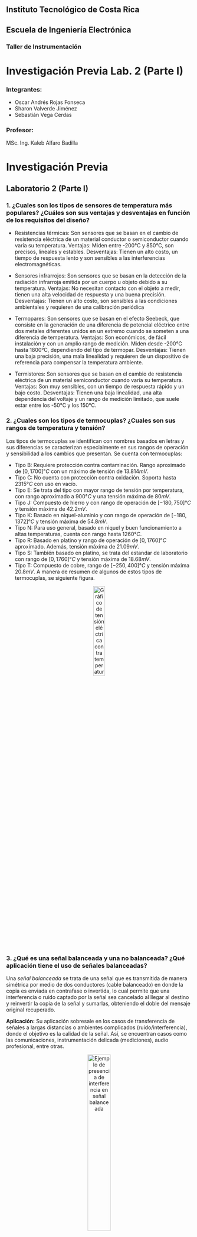 ## Instituto Tecnológico de Costa Rica

## Escuela de Ingeniería Electrónica
### Taller de Instrumentación

# Investigación Previa Lab. 2 (Parte I)

### Integrantes:
- Oscar Andrés Rojas Fonseca
- Sharon Valverde Jiménez
- Sebastián Vega Cerdas 

### Profesor:
MSc. Ing. Kaleb Alfaro Badilla


# Investigación Previa
## Laboratorio 2 (Parte I)

### 1. ¿Cuales son los tipos de sensores de temperatura más populares? ¿Cuáles son sus ventajas y desventajas en función de los requisitos del diseño?

- Resistencias térmicas: Son sensores que se basan en el cambio de resistencia eléctrica de un material conductor o semiconductor cuando varía su temperatura.
        Ventajas: Miden entre -200°C y 850°C, son precisos, lineales y estables.
        Desventajas: Tienen un alto costo, un tiempo de respuesta lento y son sensibles a las interferencias electromagnéticas.

- Sensores infrarrojos: Son sensores que se basan en la detección de la radiación infrarroja emitida por un cuerpo u objeto debido a su temperatura.
        Ventajas: No necesitan contacto con el objeto a medir, tienen una alta velocidad de respuesta y una buena precisión.
        Desventajas: Tienen un alto costo, son sensibles a las condiciones ambientales y requieren de una calibración periódica

- Termopares: Son sensores que se basan en el efecto Seebeck, que consiste en la generación de una diferencia de potencial eléctrico entre dos metales diferentes unidos en un extremo cuando se someten a una diferencia de temperatura.
        Ventajas: Son económicos, de fácil instalación y con un amplio rango de medición. Miden desde -200°C hasta 1800°C, dependiendo del tipo de termopar.
        Desventajas: Tienen una baja precisión, una mala linealidad y requieren de un dispositivo de referencia para compensar la temperatura ambiente.

- Termistores: Son sensores que se basan en el cambio de resistencia eléctrica de un material semiconductor cuando varía su temperatura.
        Ventajas: Son muy sensibles, con un tiempo de respuesta rápido y un bajo costo.
        Desventajas: Tienen una baja linealidad, una alta dependencia del voltaje y un rango de medición limitado, que suele estar entre los -50°C y los 150°C.

### 2. ¿Cuales son los tipos de termocuplas? ¿Cuales son sus rangos de temperatura y tensión?

Los tipos de termocuplas se identifican con nombres basados en letras y sus diferencias se caracterizan especialmente en sus rangos de operación y sensibilidad a los cambios que presentan.
Se cuenta con termocuplas:
- Tipo B: Requiere protección contra contaminación. Rango aproximado de $[0,1700] °C$ con un máximo de tensión de $13.814 mV$. 
- Tipo C: No cuenta con protección contra oxidación. Soporta hasta $2315 °C$ con uso en vacío.
- Tipo E: Se trata del tipo con mayor rango de tensión por temperatura, con rango aproximado a $900 °C$ y una tensión máxima de $80 mV$.
- Tipo J: Compuesto de hierro y con rango de operación de $[-180,750] °C$ y tensión máxima de $42.2 mV$.
- Tipo K: Basado en niquel-aluminio y con rango de operación de $[-180,1372] °C$ y tensión máxima de $54.8 mV$. 
- Tipo N: Para uso general, basado en niquel y buen funcionamiento a altas temperaturas, cuenta con rango hasta $1260 °C$.
- Tipo R: Basado en platino y rango de operación de $[0,1760] °C$ aproximado. Además, tensión máxima de $21.09 mV$.
- Tipo S: También basado en platino, se trata del estandar de laboratorio con rango de $[0,1760] °C$ y tensión máxima de $18.68 mV$.
- Tipo T: Compuesto de cobre, rango de $[-250,400] °C$ y tensión máxima $20.8 mV$.
A manera de resumen de algunos de estos tipos de termocuplas, se siguiente figura.
<p align="center">
<img src="/images/termocupla.PNG" alt="Gráfico de tensión eléctrica contra temperatura de termocuplas" style="width:25%;" />
</p>

### 3. ¿Qué es una señal balanceada y una no balanceada? ¿Qué aplicación tiene el uso de señales balanceadas?

Una *señal balanceada* se trata de una señal que es transmitida de manera simétrica por medio de dos conductores (cable balanceado) en donde la copia es enviada en contrafase o invertida, lo cual permite que una interferencia o ruido captado por la señal sea cancelado al llegar al destino y reinvertir la copia de la señal y sumarlas, obteniendo el doble del mensaje original recuperado.

**Aplicación:** Su aplicación sobresale en los casos de transferencia de señales a largas distancias o ambientes complicados (ruido/interferencia), donde el objetivo es la calidad de la señal. Así, se encuentran casos como las comunicaciones, instrumentación delicada (mediciones), audio profesional, entre otras.
<p align="center">
<img src="/images/senal_balanceada.png" alt="Ejemplo de presencia de interferencia en señal balanceada" style="width:35%;" />
</p>
Una *señal no balanceada* se trata de una mensaje enviado de manera más simple, ya que solo se cuenta con un medio vivo y referencia (tierra), de manera que dicho conductor de referencia protege con mallado la línea con el mensaje. Dichas señales suelen verse en conexiones de instrumentos musicales o equipos de buen desempeño.

### 4. ¿Qué es el aislamiento eléctrico entre dos tierras? ¿En los diseños electrónicos que ventajas tiene el aislamiento entre señales?

RESPUESTA

### 5. Investigue diseños electrónicos para aislar eléctricamente señales DC o de baja frecuencia (<100Hz).

RESPUESTA

### 6. Investigue diseños de amplificadores con ganancia programable.

Un amplificador operacional en configuracion de no inversor sirve para poder amplificar la señal con una ganancia que se ajusta con las resistencias en el circuito a elegir. Se puede ver en la siguiente foto como la resistencia conectada a la salida y a la terminal negativa del amplificador es la resistencia $R_f$, y la resistencia conectada a la entrada negativa y a tierra es la resistencia $R_i$. 
<p align="center">
<img src="/images/AmplificadorNoInversor.png" alt="Amplificador Operacional en modo No Inversor" style="width:35%;" />
</p>
Con esta notacion se puede decir que la ganancia de salida es la siguiente:

$$A_v = \frac{V_o}{V_{in}} = \frac{R_i+R_f}{R_i}$$

o se puede ver como la tension de salida esta dada por la siguiente formula:

$$V_o=V_{in}(\frac{R_i+R_f}{R_i})$$

### 7. Investigue como se mide el rechazo de modo común para una señal diferencial, y el rechazo de crosstalk entre dos canales.

Para medir el **CMR** o **CMRR** de una señal diferencial primero se debe medir la ganancia diferencial ($A_d$) de manera que se logre apreciar la diferencia entre los das dos entradas al dispositivo.

Luego se tiene la ganancia de modo común ($A_c$), la cual afecta directamente a las tensiones continuas que se encuentren en la entrada del dispositivo. Así, se calcula el valor del CMRR en decibeles con la siguiente fórmula:

$$CMRR = 20\cdot log \left(\frac{A_d}{A_c}\right)$$

Para realizar estas mediciones se puede utilizar el método de resistencias de precisión, como se observa en la figura, donde se aplica una señal a las entradas y se mide su diferencia con la salida, en este punto una variación del $0.1\%$ corresponde en CMR a aproximadamente $66$ $dB$.
<p align="center">
  <img src="/images/CMRR_resistencias.PNG" alt="Circuito de medición para CMRR con resistencias de presición" style="width:30%;" />
</p>


Otro método se realiza al aplicarle diferentes tensiones conmutadas a un circuito un mayor cantidad de componentes, entre esos un amplificador extra que este bien definido en sus características, entre las cuales se encuentra una alta ganancia. Ejemplo en la figura siguiente.
<p align="center">
<img src="/images/CMRR_conmutadas.PNG" alt="Circuito de medición para CMRR con conmutación de fuentes" style="width:35%;" />
</p>
La medición del **rechazo de crosstalk** se mide al obtener la relación señal a crosstalk, donde la señal se mide de manera directa, pero el crosstalk se mide al aplicar un tono a una entrada y medir la salida del otro canal, permitiendo observar el crosstalk resultante. En la siguiente ilustración se muestra un diagrama de ejemplo con capacitores modelando el crosstalk.
<p align="center">
<img src="/images/crosstalk.PNG" alt="Circuito de medición para crosstalk" style="width:35%;" />
</p>
De esta manera, se aplica la fórmula de relación señal a crosstalk en decibeles:

$$SCT = 10\cdot log \left(\frac{P_{señal}}{P_{crosstalk}}\right)$$


## Referencias
- a
- a
- a
- a
- Problema 2
- https://www.emb.cl/electroindustria/articulo.mvc?xid=1502&ni=termocuplas-fundamentos-y-recomendaciones
- https://catedra.ing.unlp.edu.ar/electrotecnia/cys//DI/termocuplas.pdf
- https://www.watlow.com/resources-and-support/engineering-tools/reference-data/thermocouple-types
- Problema 3
- http://telcoavi.es/blog/senal-balanceada-vs-senal-no-balanceada/
- https://www.thomann.de/blog/es/cable-balanceado-y-no-balanceado-en-que-se-diferencian/
- a
- a
- a
- a
- a
- a
- a
- Problema 7
- https://electrositio.com/relacion-de-rechazo-en-modo-comun-cmrr-y-el-amplificador-operacional/
- https://www.tsc.uc3m.es/~fran/docencia/SyCT/Tema6_sesion1.pdf
- https://www.youtube.com/watch?v=Cv5zNkC4-ao




# Lo copié de por ahí para tenerlo de referencia y ver como se hacen algunas cosas...
AAAAAAAAAAAAA
$$P(x)=1/N \cdot \displaystyle\sum_{n=0}^{N-1}x(n)^2$$




